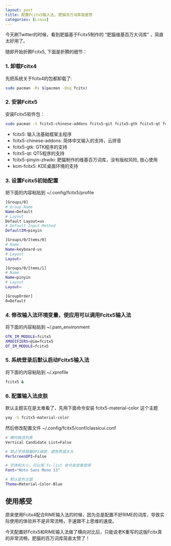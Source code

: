 ```yaml
---
layout: post
title: 配置Fcitx5输入法, 肥猫百万词库就是赞
categories: [Linux]
---
```


今天刷Twitter的时候，看到肥猫基于Fcitx5制作的 “肥猫维基百万大词库” ，简直太好用了。

随即开始折腾Fcitx5, 下面是折腾的细节：

### 1. 卸载Fcitx4

先把系统关于fcitx4的包都卸载了:

```bash
sudo pacman -Rs $(pacman -Qsq fcitx)
```

### 2. 安装Fcitx5

安装Fcitx5软件包：

```bash
sudo pacman -S fcitx5-chinese-addons fcitx5-git fcitx5-gtk fcitx5-qt fcitx5-pinyin-zhwiki kcm-fcitx5
```

* fcitx5: 输入法基础框架主程序
* fcitx5-chinese-addons: 简体中文输入的支持，云拼音
* fcitx5-gtk: GTK程序的支持
* fcitx5-qt: QT5程序的支持
* fcitx5-pinyin-zhwiki: 肥猫制作的维基百万词库，没有版权风险, 放心使用
* kcm-fcitx5: KDE桌面环境的支持

### 3. 设置Fcitx5初始配置

把下面的内容粘贴到 ~/.config/fcitx5/profile

```bash
[Groups/0]
# Group Name
Name=Default
# Layout
Default Layout=us
# Default Input Method
DefaultIM=pinyin

[Groups/0/Items/0]
# Name
Name=keyboard-us
# Layout
Layout=

[Groups/0/Items/1]
# Name
Name=pinyin
# Layout
Layout=

[GroupOrder]
0=Default
```

### 4. 修改输入法环境变量，使应用可以调用Fcitx5输入法

将下面的内容粘贴到 ~/.pam_environment

```bash
GTK_IM_MODULE=fcitx5
XMODIFIERS=@im=fcitx5
QT_IM_MODULE=fcitx5
```

### 5. 系统登录后默认启动Fcitx5输入法

将下面的内容粘贴到 ~/.xprofile

```bash
fcitx5 &
```

### 6. 配置输入法皮肤

默认主题实在是太难看了，先用下面命令安装 fcitx5-material-color 这个主题

```bash
yay -S fcitx5-material-color
```

然后修改配置文件 ~/.config/fcitx5/conf/classicui.conf

```bash
# 横向候选列表
Vertical Candidate List=False

# 禁止字体随着DPI缩放，避免界面太大
PerScreenDPI=False

# 字体和大小，可以用 fc-list 命令来查看使用
Font="Noto Sans Mono 13"

# 默认蓝色主题
Theme=Material-Color-Blue
```

## 使用感受
原来使用Fcitx4配合RIME输入法的时候，因为总是配置不好RIME的词库，导致实际使用的体验并不是非常流畅，手速跟不上思维的速度。

今天配置好Fcitx5和RIME输入法做了横向对比后，只能说老K重写的这版Fcitx真的非常流畅，肥猫的百万词库简直太赞了！
